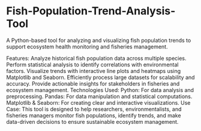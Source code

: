 # Fish-Population-Trend-Analysis-Tool
A Python-based tool for analyzing and visualizing fish population trends to support ecosystem health monitoring and fisheries management.

Features:
Analyze historical fish population data across multiple species.
Perform statistical analysis to identify correlations with environmental factors.
Visualize trends with interactive line plots and heatmaps using Matplotlib and Seaborn.
Efficiently process large datasets for scalability and accuracy.
Provide actionable insights for stakeholders in fisheries and ecosystem management.
Technologies Used:
Python: For data analysis and preprocessing.
Pandas: For data manipulation and statistical computations.
Matplotlib & Seaborn: For creating clear and interactive visualizations.
Use Case:
This tool is designed to help researchers, environmentalists, and fisheries managers monitor fish populations, identify trends, and make data-driven decisions to ensure sustainable ecosystem management.
